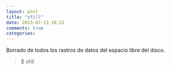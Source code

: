 ```yaml
---
layout: post
title: "sfill"
date: 2013-07-13 16:52
comments: true
categories: 
---
```

Borrado de todos los rastros de datos del espacio libre del disco.

>$ sfill

